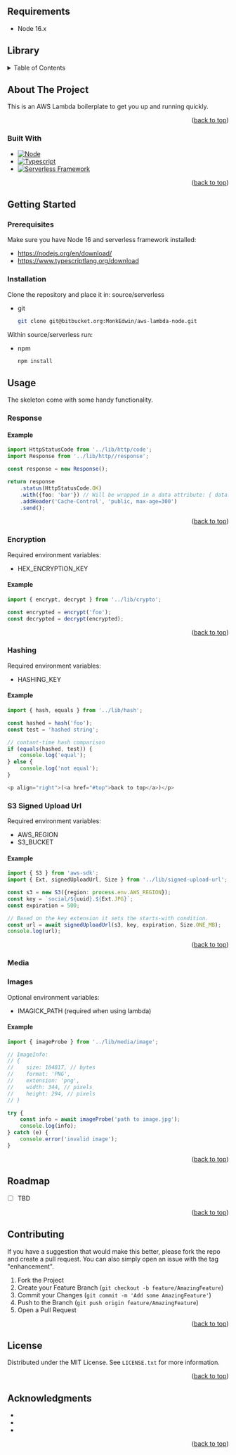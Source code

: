 ## Requirements
- Node 16.x

## Library

<div id="top"></div>

<!-- PROJECT SHIELDS -->
<!--
*** I'm using markdown "reference style" links for readability.
*** Reference links are enclosed in brackets [ ] instead of parentheses ( ).
*** See the bottom of this document for the declaration of the reference variables
*** for contributors-url, forks-url, etc. This is an optional, concise syntax you may use.
*** https://www.markdownguide.org/basic-syntax/#reference-style-links
-->

<!-- TABLE OF CONTENTS -->
<details>
  <summary>Table of Contents</summary>
  <ol>
    <li>
      <a href="#about-the-project">About The Project</a>
      <ul>
        <li><a href="#built-with">Built With</a></li>
      </ul>
    </li>
    <li>
      <a href="#getting-started">Getting Started</a>
      <ul>
        <li><a href="#prerequisites">Prerequisites</a></li>
        <li><a href="#installation">Installation</a></li>
      </ul>
    </li>
    <li><a href="#usage">Usage</a></li>
    <li><a href="#roadmap">Roadmap</a></li>
    <li><a href="#contributing">Contributing</a></li>
    <li><a href="#license">License</a></li>
    <li><a href="#contact">Contact</a></li>
    <li><a href="#acknowledgments">Acknowledgments</a></li>
  </ol>
</details>



<!-- ABOUT THE PROJECT -->
## About The Project

This is an AWS Lambda boilerplate to get you up and running quickly.

<p align="right">(<a href="#top">back to top</a>)</p>



### Built With

* [![Node][Node.js]][Node-url]
* [![Typescript][Typescript]][Typescript-url]
* [![Serverless Framework][Serverless]][Serverless-url]

<p align="right">(<a href="#top">back to top</a>)</p>



<!-- GETTING STARTED -->
## Getting Started

### Prerequisites
Make sure you have Node 16 and serverless framework installed:
- https://nodejs.org/en/download/
- https://www.typescriptlang.org/download

### Installation

Clone the repository and place it in: source/serverless
* git
  ```sh
  git clone git@bitbucket.org:MonkEdwin/aws-lambda-node.git
  ```

Within source/serverless run:
* npm
  ```sh
  npm install
  ```


<!-- USAGE EXAMPLES -->
## Usage

The skeleton come with some handy functionality.

### Response

#### Example
```typescript
import HttpStatusCode from '../lib/http/code';
import Response from '../lib/http//response';

const response = new Response();

return response
    .status(HttpStatusCode.OK)
    .with({foo: 'bar'}) // Will be wrapped in a data attribute: { data: { foo: 'bar' } }
    .addHeader('Cache-Control', 'public, max-age=300')
    .send();
```

<p align="right">(<a href="#top">back to top</a>)</p>

### Encryption
Required environment variables:
- HEX_ENCRYPTION_KEY

#### Example
```typescript
import { encrypt, decrypt } from '../lib/crypto';

const encrypted = encrypt('foo');
const decrypted = decrypt(encrypted);

```

<p align="right">(<a href="#top">back to top</a>)</p>

### Hashing
Required environment variables:
- HASHING_KEY

#### Example
```typescript
import { hash, equals } from '../lib/hash';

const hashed = hash('foo');
const test = 'hashed string';

// contant-time hash comparison
if (equals(hashed, test)) {
    console.log('equal');
} else {
    console.log('not equal');
}

<p align="right">(<a href="#top">back to top</a>)</p>

```
### S3 Signed Upload Url
Required environment variables:
- AWS_REGION
- S3_BUCKET

#### Example

```typescript
import { S3 } from 'aws-sdk';
import { Ext, signedUploadUrl, Size } from '../lib/signed-upload-url';

const s3 = new S3({region: process.env.AWS_REGION});
const key = `social/${uuid}.${Ext.JPG}`;
const expiration = 500;

// Based on the key extension it sets the starts-with condition.
const url = await signedUploadUrl(s3, key, expiration, Size.ONE_MB);
console.log(url);
```

<p align="right">(<a href="#top">back to top</a>)</p>

### Media

### Images
Optional environment variables:
- IMAGICK_PATH (required when using lambda)

#### Example

```typescript
import { imageProbe } from '../lib/media/image';

// ImageInfo:
// {
//    size: 184817, // bytes
//    format: 'PNG',
//    extension: 'png',
//    width: 344, // pixels
//    height: 294, // pixels
// }

try {
    const info = await imageProbe('path to image.jpg');
    console.log(info);
} catch (e) {
    console.error('invalid image');
}
```

<p align="right">(<a href="#top">back to top</a>)</p>


<!-- ROADMAP -->
## Roadmap

- [ ] TBD

<p align="right">(<a href="#top">back to top</a>)</p>



<!-- CONTRIBUTING -->
## Contributing

If you have a suggestion that would make this better, please fork the repo and create a pull request. You can also simply open an issue with the tag "enhancement".

1. Fork the Project
2. Create your Feature Branch (`git checkout -b feature/AmazingFeature`)
3. Commit your Changes (`git commit -m 'Add some AmazingFeature'`)
4. Push to the Branch (`git push origin feature/AmazingFeature`)
5. Open a Pull Request

<p align="right">(<a href="#top">back to top</a>)</p>



<!-- LICENSE -->
## License

Distributed under the MIT License. See `LICENSE.txt` for more information.

<p align="right">(<a href="#top">back to top</a>)</p>


<!-- ACKNOWLEDGMENTS -->
## Acknowledgments

* []()
* []()
* []()

<p align="right">(<a href="#top">back to top</a>)</p>


<!-- MARKDOWN LINKS & IMAGES -->
<!-- https://www.markdownguide.org/basic-syntax/#reference-style-links -->
[Node.js]: https://img.shields.io/badge/Node-35495E?style=for-the-badge&logo=node.js&logoColor=4FC08D
[Node-url]: https://nodejs.org
[Typescript]: https://img.shields.io/badge/TypeScript-007ACC?style=for-the-badge&logo=typescript&logoColor=white
[Typescript-url]: https://www.typescriptlang.org/docs/
[Serverless]: https://img.shields.io/badge/Serverless-35495E?style=for-the-badge&logo=serverless&logoColor=orange
[Serverless-url]: https://www.serverless.com/framework/docs
